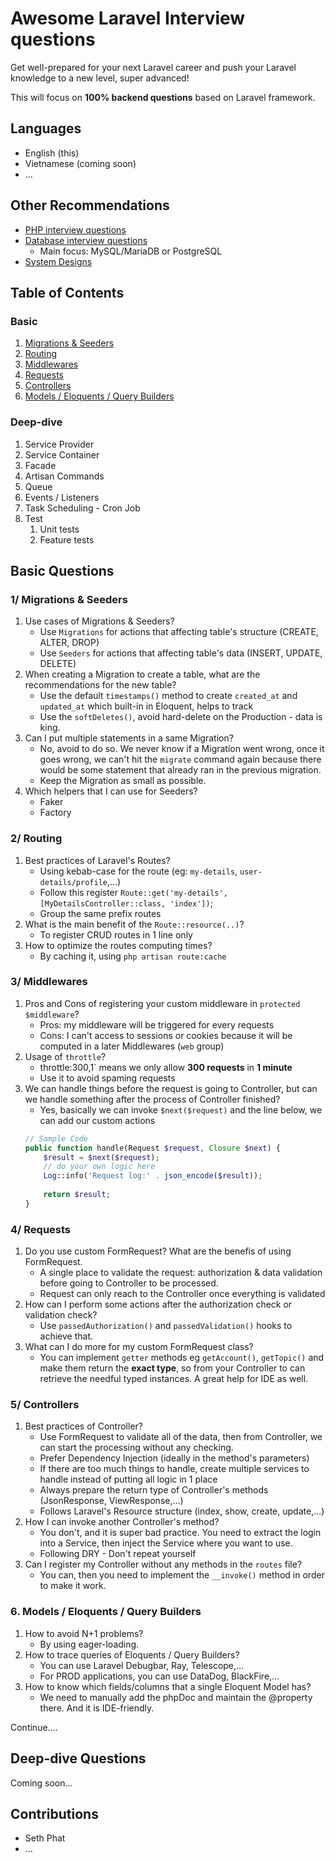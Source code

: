 # Awesome Laravel Interview questions

Get well-prepared for your next Laravel career and push your Laravel knowledge to a new level, super advanced! 

This will focus on **100% backend questions** based on Laravel framework. 

## Languages
- English (this)
- Vietnamese (coming soon)
- ...

## Other Recommendations
- [PHP interview questions](https://github.com/DopplerHQ/awesome-interview-questions#php)
- [Database interview questions](https://github.com/DopplerHQ/awesome-interview-questions#database-technologies)
    - Main focus: MySQL/MariaDB or PostgreSQL
- [System Designs](https://github.com/donnemartin/system-design-primer)

## Table of Contents


### Basic

1. [Migrations & Seeders](https://github.com/sethsandaru/awesome-laravel-interviews#1-migrations--seeders)
2. [Routing](https://github.com/sethsandaru/awesome-laravel-interviews#2-routing)
3. [Middlewares](https://github.com/sethsandaru/awesome-laravel-interviews#3-middlewares)
4. [Requests](https://github.com/sethsandaru/awesome-laravel-interviews/blob/main/README.md#4-requests)
5. [Controllers](https://github.com/sethsandaru/awesome-laravel-interviews#5-controllers)
6. [Models / Eloquents / Query Builders](https://github.com/sethsandaru/awesome-laravel-interviews#6-models--eloquents--query-builders)

### Deep-dive

1. Service Provider
2. Service Container
3. Facade
4. Artisan Commands
5. Queue
6. Events / Listeners
7. Task Scheduling - Cron Job
8. Test
    1. Unit tests
    2. Feature tests

## Basic Questions

### 1/ Migrations & Seeders

1. Use cases of Migrations & Seeders?
    - Use `Migrations` for actions that affecting table's structure (CREATE, ALTER, DROP)
    - Use `Seeders` for actions that affecting table's data (INSERT, UPDATE, DELETE)
2. When creating a Migration to create a table, what are the recommendations for the new table?
    - Use the default `timestamps()` method to create `created_at` and `updated_at` which built-in in Eloquent, helps to track
    - Use the `softDeletes()`, avoid hard-delete on the Production - data is king.
3. Can I put multiple statements in a same Migration?
    - No, avoid to do so. We never know if a Migration went wrong, once it goes wrong, we can't hit the `migrate` command again because there would be some statement that already ran in the previous migration.
    - Keep the Migration as small as possible.
4. Which helpers that I can use for Seeders?
    - Faker
    - Factory

### 2/ Routing

1. Best practices of Laravel's Routes?
    - Using kebab-case for the route (eg: `my-details`, `user-details/profile`,...)
    - Follow this register `Route::get('my-details', [MyDetailsController::class, 'index'])`;
    - Group the same prefix routes
2. What is the main benefit of the `Route::resource(..)`?
    - To register CRUD routes in 1 line only
3. How to optimize the routes computing times?
    - By caching it, using `php artisan route:cache`

### 3/ Middlewares

1. Pros and Cons of registering your custom middleware in `protected $middleware`?
    - Pros: my middleware will be triggered for every requests
    - Cons: I can't access to sessions or cookies because it will be computed in a later Middlewares (`web` group)
2. Usage of `throttle`?
    - throttle:300,1` means we only allow **300 requests** in **1 minute**
    - Use it to avoid spaming requests
3. We can handle things before the request is going to Controller, but can we handle something after the process of Controller finished?
    - Yes, basically we can invoke `$next($request)` and the line below, we can add our custom actions
    ```php
    // Sample Code
    public function handle(Request $request, Closure $next) {
        $result = $next($request);
        // do your own logic here
        Log::info('Request log:' . json_encode($result));
        
        return $result;
    }
    ```

### 4/ Requests

1. Do you use custom FormRequest? What are the benefis of using FormRequest.
    - A single place to validate the request: authorization & data validation before going to Controller to be processed.
    - Request can only reach to the Controller once everything is validated
2. How can I perform some actions after the authorization check or validation check?
    - Use `passedAuthorization()` and `passedValidation()` hooks to achieve that.
3. What can I do more for my custom FormRequest class?
    - You can implement `getter` methods eg `getAccount()`, `getTopic()` and make them return the **exact type**, so from your Controller to can retrieve the needful typed instances. A great help for IDE as well.

### 5/ Controllers

1. Best practices of Controller?
    - Use FormRequest to validate all of the data, then from Controller, we can start the processing without any checking.
    - Prefer Dependency Injection (ideally in the method's parameters)
    - If there are too much things to handle, create multiple services to handle instead of putting all logic in 1 place
    - Always prepare the return type of Controller's methods (JsonResponse, ViewResponse,...)
    - Follows Laravel's Resource structure (index, show, create, update,...)
2. How I can invoke another Controller's method?
    - You don't, and it is super bad practice. You need to extract the login into a Service, then inject the Service where you want to use.
    - Following DRY - Don't repeat yourself
3. Can I register my Controller without any methods in the `routes` file?
    - You can, then you need to implement the `__invoke()` method in order to make it work.
    
### 6. Models / Eloquents / Query Builders

1. How to avoid N+1 problems?
    - By using eager-loading. 
2. How to trace queries of Eloquents / Query Builders?
    - You can use Laravel Debugbar, Ray, Telescope,...
    - For PROD applications, you can use DataDog, BlackFire,...
3. How to know which fields/columns that a single Eloquent Model has?
    - We need to manually add the phpDoc and maintain the @property there. And it is IDE-friendly.

Continue....

## Deep-dive Questions

Coming soon...

## Contributions
- Seth Phat
- ...
